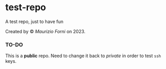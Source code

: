 # test-repo
A test repo, just to have fun

Created by &copy; <em>Maurizio Forni</em> on 2023.

### TO-DO
This is a **public** repo.  Need to change it back to *private* in order to test `ssh` keys.
